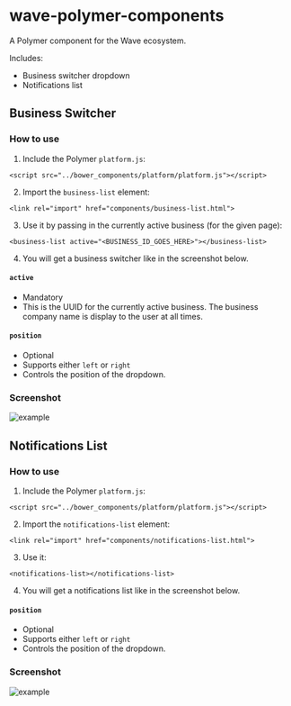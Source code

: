 # wave-polymer-components

A Polymer component for the Wave ecosystem.

Includes:

* Business switcher dropdown
* Notifications list


## Business Switcher

### How to use

1. Include the Polymer `platform.js`:

  ```
  <script src="../bower_components/platform/platform.js"></script>
  ```

2. Import the `business-list` element:

  ```
  <link rel="import" href="components/business-list.html">
  ```
  
3. Use it by passing in the currently active business (for the given page):

  ```
  <business-list active="<BUSINESS_ID_GOES_HERE>"></business-list>
  ```

4. You will get a business switcher like in the screenshot below.

#### `active`

* Mandatory
* This is the UUID for the currently active business. The business company name is display to the user at all times.

#### `position`

* Optional
* Supports either `left` or `right`
* Controls the position of the dropdown.


### Screenshot

![example](https://raw.githubusercontent.com/NickPresta/wave-polymer-components/master/switcher.png)

## Notifications List

### How to use

1. Include the Polymer `platform.js`:

  ```
  <script src="../bower_components/platform/platform.js"></script>
  ```

2. Import the `notifications-list` element:

  ```
  <link rel="import" href="components/notifications-list.html">
  ```
  
3. Use it:

  ```
  <notifications-list></notifications-list>
  ```

4. You will get a notifications list like in the screenshot below.

#### `position`

* Optional
* Supports either `left` or `right`
* Controls the position of the dropdown.


### Screenshot

![example](https://raw.githubusercontent.com/NickPresta/wave-polymer-components/master/notifications.png)
